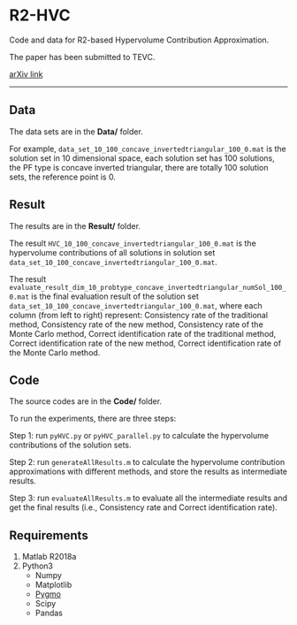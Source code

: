 # R2-HVC

Code and data for R2-based Hypervolume Contribution Approximation.

The paper has been submitted to TEVC.

[arXiv link](https://arxiv.org/abs/1805.06773)

-------------------

## Data

The data sets are in the **Data/** folder.

For example, `data_set_10_100_concave_invertedtriangular_100_0.mat` is the solution set in 10 dimensional space, each solution set has 100 solutions, the PF type is concave inverted triangular, there are totally 100 solution sets, the reference point is 0.

## Result

The results are in the **Result/** folder.

The result `HVC_10_100_concave_invertedtriangular_100_0.mat` is the hypervolume contributions of all solutions in solution set `data_set_10_100_concave_invertedtriangular_100_0.mat`.

The result `evaluate_result_dim_10_probtype_concave_invertedtriangular_numSol_100_0.mat` is the final evaluation result of the solution set `data_set_10_100_concave_invertedtriangular_100_0.mat`, where each column (from left to right) represent:  Consistency rate of the traditional method, Consistency rate of the new method, Consistency rate of the Monte Carlo method, Correct identification rate of the traditional method, Correct identification rate of the new method, Correct identification rate of the Monte Carlo method.

## Code

The source codes are in the **Code/** folder.

To run the experiments, there are three steps:

Step 1: run `pyHVC.py` or `pyHVC_parallel.py` to calculate the hypervolume contributions of the solution sets.

Step 2: run `generateAllResults.m` to calculate the hypervolume contribution approximations with different methods, and store the results as intermediate results.

Step 3: run `evaluateAllResults.m` to evaluate all the intermediate results and get the final results (i.e., Consistency rate and Correct identification rate).

## Requirements

1. Matlab R2018a
2. Python3
    * Numpy
    * Matplotlib
    * [Pygmo](http://esa.github.io/pygmo/)
    * Scipy
    * Pandas
